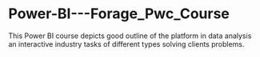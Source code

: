 # Power-BI---Forage_Pwc_Course
This Power BI course depicts good outline of the platform in data analysis an interactive industry tasks of different types solving clients problems.
